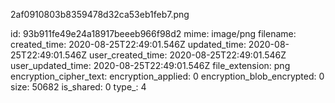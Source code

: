 2af0910803b8359478d32ca53eb1feb7.png

id: 93b911fe49e24a18917beeeb966f98d2
mime: image/png
filename: 
created_time: 2020-08-25T22:49:01.546Z
updated_time: 2020-08-25T22:49:01.546Z
user_created_time: 2020-08-25T22:49:01.546Z
user_updated_time: 2020-08-25T22:49:01.546Z
file_extension: png
encryption_cipher_text: 
encryption_applied: 0
encryption_blob_encrypted: 0
size: 50682
is_shared: 0
type_: 4